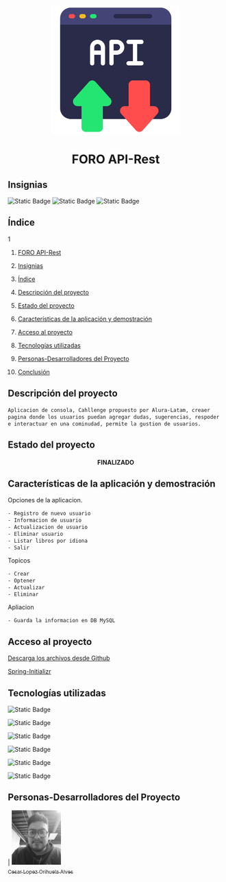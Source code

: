 <p align="center">
<img src="./img/api.png"
 width="300">
</p>

<h1 align="center" id="foro">FORO API-Rest </h1>

## Insignias

![Static Badge](https://img.shields.io/badge/STATUS-TERMINADO-green)
![Static Badge](https://img.shields.io/badge/LENGUAJE-JAVA-orange)
![Static Badge](https://img.shields.io/badge/PROYECTO-Alura_Latam-blue)

## Índice

1

1. [FORO API-Rest](#foro)

2. [Insignias](#insignias)

3. [Índice](#índice)

4. [Descripción del proyecto](#descripción-del-proyecto)

5. [Estado del proyecto](#Estado-del-proyecto)

6. [Características de la aplicación y demostración](#Características-de-la-aplicación-y-demostración)

7. [Acceso al proyecto](#acceso-proyecto)

8. [Tecnologías utilizadas](#tecnologías-utilizadas)

9. [Personas-Desarrolladores del Proyecto](#personas-desarrolladores)

10. [Conclusión](#conclusión)

## Descripción del proyecto

    Aplicacion de consola, Cahllenge propuesto por Alura-Latam, creaer pagina donde los usuarios puedan agregar dudas, sugerencias, respoder e interactuar en una cominudad, permite la gustion de usuarios.

## Estado del proyecto

<h4 align="center">
FINALIZADO
</h4>

## Características de la aplicación y demostración

Opciones de la aplicacion.

    - Registro de nuevo usuario
    - Informacion de usuario
    - Actualizacion de usuario
    - Eliminar usuario
    - Listar libros por idiona
    - Salir

Topicos

    - Crear
    - Optener
    - Actualizar
    - Eliminar

Apliacion

    - Guarda la informacion en DB MySQL

## Acceso al proyecto

[Descarga los archivos desde Github](https://github.com/Chinicuil87/catalogoLibros)

[Spring-Initializr](https://start.spring.io/)

## Tecnologías utilizadas

![Static Badge](https://img.shields.io/badge/IDE-IntelliJ-purple)

![Static Badge](https://img.shields.io/badge/LENGUAJE-JAVA-orange)

![Static Badge](https://img.shields.io/badge/JDK-22-red)

![Static Badge](https://img.shields.io/badge/Framework-SpringBoot-green)

![Static Badge](https://img.shields.io/badge/DB-MySQL-white)

![Static Badge](https://img.shields.io/badge/Aplicacion-Imsomnia-purple)

## Personas-Desarrolladores del Proyecto

| [<img src="./img/Imagen de WhatsApp 2024-04-03 a las 11.56.47_1cd72efb.jpg" width=115><br><sub>Cesar Lopez Orihuela Alves</sub>](https://github.com/Chinicuil87)
